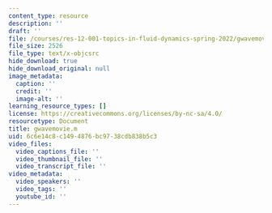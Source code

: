 ```yaml
---
content_type: resource
description: ''
draft: ''
file: /courses/res-12-001-topics-in-fluid-dynamics-spring-2022/gwavemovie.m
file_size: 2526
file_type: text/x-objcsrc
hide_download: true
hide_download_original: null
image_metadata:
  caption: ''
  credit: ''
  image-alt: ''
learning_resource_types: []
license: https://creativecommons.org/licenses/by-nc-sa/4.0/
resourcetype: Document
title: gwavemovie.m
uid: 6c6e14c8-c149-4876-bc97-38cdb838b5c3
video_files:
  video_captions_file: ''
  video_thumbnail_file: ''
  video_transcript_file: ''
video_metadata:
  video_speakers: ''
  video_tags: ''
  youtube_id: ''
---
```

